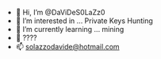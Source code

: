 - 👋 Hi, I’m @DaViDeS0LaZz0
- 👀 I’m interested in ... Private Keys Hunting 
- 🌱 I’m currently learning ... mining
- 💞️ ????
- 📫 solazzodavide@hotmail.com

<!---
DaViDeS0LaZz0/DaViDeS0LaZz0 is a ✨ special ✨ repository because its `README.md` (this file) appears on your GitHub profile.
You can click the Preview link to take a look at your changes.
--->
